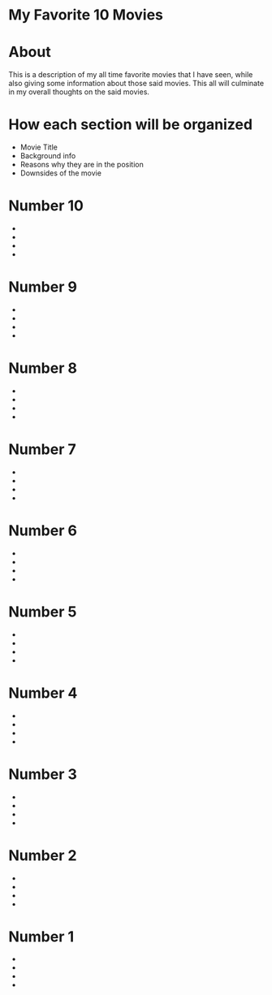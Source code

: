 # My Favorite 10 Movies 

# About
This is a description of my all time favorite movies that I have seen, while also giving some information about those said movies. This all will culminate in my overall thoughts on the said movies. 
# How each section will be organized 
- Movie Title 
- Background info
- Reasons why they are in the position
- Downsides of the movie
# Number 10
- 
- 
- 
- 
# Number 9
- 
- 
- 
- 
# Number 8
- 
- 
- 
- 
# Number 7
- 
- 
- 
- 
# Number 6
- 
- 
- 
- 
# Number 5
- 
- 
- 
- 
# Number 4
- 
- 
- 
- 
# Number 3
- 
- 
- 
- 
# Number 2
- 
- 
- 
- 
# Number 1
- 
- 
- 
- 
